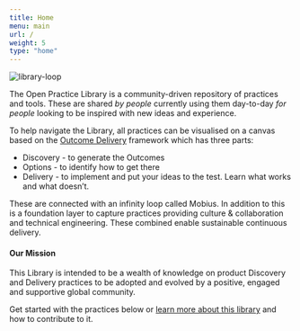 ```yaml
---
title: Home
menu: main
url: /
weight: 5
type: "home"
---
```


![library-loop](/images/loop-labels-path.svg)

The Open Practice Library is a community-driven repository of practices and tools. These are shared <i>by people</i> currently using them day-to-day <i>for people</i> looking to be inspired with new ideas and experience.

To help navigate the Library, all practices can be visualised on a canvas based on the [Outcome Delivery](http://outcomedelivery.com/) framework which has three parts:

* Discovery - to generate the Outcomes
* Options - to identify how to get there
* Delivery - to implement and put your ideas to the test. Learn what works and what doesn’t.

These are connected with an infinity loop called Mobius. In addition to this is a foundation layer to capture practices providing culture & collaboration and technical engineering. These combined enable sustainable continuous delivery.

#### Our Mission
This Library is intended to be a wealth of knowledge on product Discovery and Delivery practices to be adopted and evolved by a positive, engaged and supportive global community.

Get started with the practices below or [learn more about this library](/about) and how to contribute to it.
